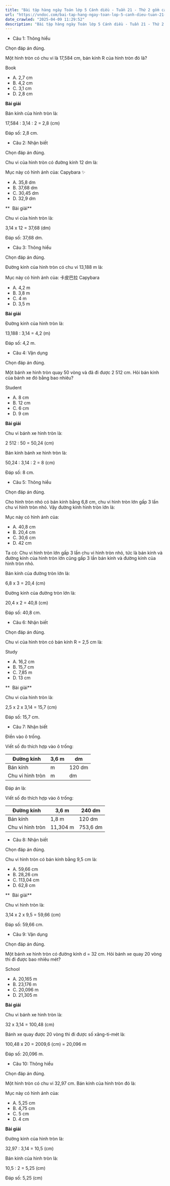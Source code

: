 ```yaml
---
title: "Bài tập hàng ngày Toán lớp 5 Cánh diều - Tuần 21 - Thứ 2 gồm các câu hỏi tổng hợp nội dung Chu vi hình tròn được học ở Tuần 21 trong chương trình Toán lớp 5 Tập 2 Cánh diều."
url: "https://vndoc.com/bai-tap-hang-ngay-toan-lop-5-canh-dieu-tuan-21-thu-2-335778"
date_crawled: "2025-04-09 11:29:52"
description: "Bài tập hàng ngày Toán lớp 5 Cánh diều - Tuần 21 - Thứ 2 gồm các câu hỏi tổng hợp nội dung Chu vi hình tròn được học ở Tuần 21 trong chương trình Toán lớp 5 Tập 2 Cánh diều."
---
```


* Câu 1:  Thông hiểu

Chọn đáp án đúng.

Một hình tròn có chu vi là 17,584 cm, bán kính R của hình tròn đó là?

Book 

  * A. 2,7 cm 
  * B. 4,2 cm 
  * C. 3,1 cm 
  * D. 2,8 cm 



**Bài giải**

Bán kính của hình tròn là:

17,584 : 3,14 : 2 = 2,8 (cm)

Đáp số: 2,8 cm.

* Câu 2:  Nhận biết

Chọn đáp án đúng.

Chu vi của hình tròn có đường kính 12 dm là:

Mục này có hình ảnh của: Capybara ✨️

  * A. 35,8 dm 
  * B. 37,68 dm 
  * C. 30,45 dm 
  * D. 32,9 dm 



**  Bài giải**

Chu vi của hình tròn là:

3,14 x 12 = 37,68 (dm)

Đáp số: 37,68 dm.

* Câu 3:  Thông hiểu

Chọn đáp án đúng.

Đường kính của hình tròn có chu vi 13,188 m là:

Mục này có hình ảnh của: 卡皮巴拉 Capybara

  * A. 4,2 m 
  * B. 3,8 m 
  * C. 4 m 
  * D. 3,5 m 



**Bài giải**

Đường kính của hình tròn là:

13,188 : 3,14 = 4,2 (m)

Đáp số: 4,2 m.

* Câu 4:  Vận dụng

Chọn đáp án đúng.

Một bánh xe hình tròn quay 50 vòng và đã đi được 2 512 cm. Hỏi bán kính của bánh xe đó bằng bao nhiêu?

Student 

  * A. 8 cm 
  * B. 12 cm 
  * C. 6 cm 
  * D. 9 cm 



**Bài giải**

Chu vi bánh xe hình tròn là:

2 512 : 50 = 50,24 (cm)

Bán kính bánh xe hình tròn là:

50,24 : 3,14 : 2 = 8 (cm)

Đáp số: 8 cm.

* Câu 5:  Thông hiểu

Chọn đáp án đúng.

Cho hình tròn nhỏ có bán kính bằng 6,8 cm, chu vi hình tròn lớn gấp 3 lần chu vi hình tròn nhỏ. Vậy đường kính hình tròn lớn là:

Mục này có hình ảnh của: 

  * A. 40,8 cm 
  * B. 20,4 cm 
  * C. 30,6 cm 
  * D. 42 cm 



Ta có: Chu vi hình tròn lớn gấp 3 lần chu vi hình tròn nhỏ, tức là bán kính và đường kính của hình tròn lớn cũng gấp 3 lần bán kính và đường kính của hình tròn nhỏ.

Bán kính của đường tròn lớn là:

6,8 x 3 = 20,4 (cm)

Đường kính của đường tròn lớn là:

20,4 x 2 = 40,8 (cm)

Đáp số: 40,8 cm.

* Câu 6:  Nhận biết

Chọn đáp án đúng.

Chu vi của hình tròn có bán kính R = 2,5 cm là:

Study 

  * A. 16,2 cm 
  * B. 15,7 cm 
  * C. 7,85 m 
  * D. 13 cm 



**  Bài giải**

Chu vi của hình tròn là:

2,5 x 2 x 3,14 = 15,7 (cm)

Đáp số: 15,7 cm.

* Câu 7:  Nhận biết

Điền vào ô trống.

Viết số đo thích hợp vào ô trống:

Đường kính| 3,6 m|  dm  
---|---|---  
Bán kính|  m| 120 dm  
Chu vi hình tròn|  m|  dm  
  
Đáp án là:

Viết số đo thích hợp vào ô trống:

Đường kính| 3,6 m| 240 dm  
---|---|---  
Bán kính| 1,8 m| 120 dm  
Chu vi hình tròn| 11,304 m| 753,6 dm  
  
* Câu 8:  Nhận biết

Chọn đáp án đúng.

Chu vi hình tròn có bán kính bằng 9,5 cm là:

  * A. 59,66 cm 
  * B. 28,26 cm 
  * C. 113,04 cm 
  * D. 62,8 cm 



**  Bài giải**

Chu vi hình tròn là:

3,14 x 2 x 9,5 = 59,66 (cm)

Đáp số: 59,66 cm.

* Câu 9:  Vận dụng

Chọn đáp án đúng.

Một bánh xe hình tròn có đường kính d = 32 cm. Hỏi bánh xe quay 20 vòng thì đi được bao nhiêu mét?

School 

  * A. 20,165 m 
  * B. 23,176 m 
  * C. 20,096 m 
  * D. 21,305 m 



**Bài giải**

Chu vi bánh xe hình tròn là:

32 x 3,14 = 100,48 (cm)

Bánh xe quay được 20 vòng thì đi được số xăng-ti-mét là:

100,48 x 20 = 2009,6 (cm) = 20,096 m

Đáp số: 20,096 m.

* Câu 10:  Thông hiểu

Chọn đáp án đúng.

Một hình tròn có chu vi 32,97 cm. Bán kính của hình tròn đó là:

Mục này có hình ảnh của: 

  * A. 5,25 cm 
  * B. 4,75 cm 
  * C. 5 cm 
  * D. 4 cm 



**Bài giải**

Đường kính của hình tròn là:

32,97 : 3,14 = 10,5 (cm)

Bán kính của hình tròn là:

10,5 : 2 = 5,25 (cm)

Đáp số: 5,25 (cm)
